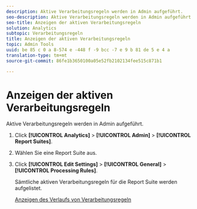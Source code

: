 ```yaml
---
description: Aktive Verarbeitungsregeln werden in Admin aufgeführt.
seo-description: Aktive Verarbeitungsregeln werden in Admin aufgeführt.
seo-title: Anzeigen der aktiven Verarbeitungsregeln
solution: Analytics
subtopic: Verarbeitungsregeln
title: Anzeigen der aktiven Verarbeitungsregeln
topic: Admin Tools
uuid: be 85 c 0 a 8-574 e -448 f -9 bcc -7 e 9 b 81 de 5 e 4 a
translation-type: tm+mt
source-git-commit: 86fe1b3650100a05e52fb2102134fee515c871b1

---
```



# Anzeigen der aktiven Verarbeitungsregeln

Aktive Verarbeitungsregeln werden in Admin aufgeführt.

1. Click **[!UICONTROL Analytics]** &gt; **[!UICONTROL Admin]** &gt; **[!UICONTROL Report Suites]**.
1. Wählen Sie eine Report Suite aus.
1. Click **[!UICONTROL Edit Settings]** &gt; **[!UICONTROL General]** &gt; **[!UICONTROL Processing Rules]**.

    Sämtliche aktiven Verarbeitungsregeln für die Report Suite werden aufgelistet.

   [Anzeigen des Verlaufs von Verarbeitungsregeln](../../../../admin/admin/c-processing-rules/c-processing-rules-configuration/t-processing-rule-view-history.md#task_0024B490E86C4B9C80F58779C05CE563)
